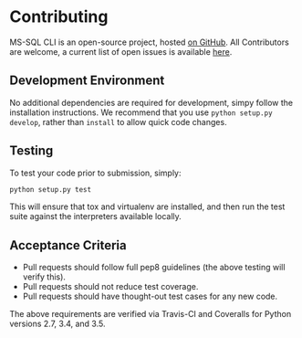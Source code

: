 # Contributing

MS-SQL CLI is an open-source project, hosted [on GitHub][1]. All Contributors are welcome, a current list of open issues is available [here][2].

## Development Environment

No additional dependencies are required for development, simpy follow the installation instructions. We recommend that you use `python setup.py develop`, rather than `install` to allow quick code changes.

## Testing

To test your code prior to submission, simply:

```bash
python setup.py test
```

This will ensure that tox and virtualenv are installed, and then run the test suite against the interpreters available locally.

## Acceptance Criteria

- Pull requests should follow full pep8 guidelines (the above testing will verify this).
- Pull requests should not reduce test coverage.
- Pull requests should have thought-out test cases for any new code.

The above requirements are verified via Travis-CI and Coveralls for Python versions 2.7, 3.4, and 3.5.


[1]: https://github.com/rtrox/mssqlcli
[2]: https://github.com/rtrox/mssqlcli/issues
